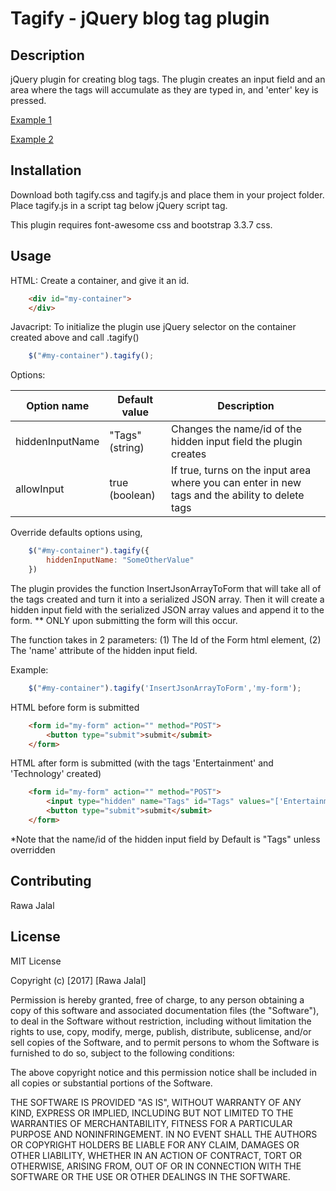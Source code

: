 # Tagify - jQuery blog tag plugin

## Description
jQuery plugin for creating blog tags.  The plugin creates an input field and an area where the tags will accumulate as they are typed in, and 'enter' key is pressed.

[Example 1](http://i.imgur.com/spZ8jLa.png)

[Example 2](http://i.imgur.com/6EfZxOc.png)

## Installation
Download both tagify.css and tagify.js and place them in your project folder.  Place tagify.js in a script tag below jQuery script tag.

This plugin requires font-awesome css and bootstrap 3.3.7 css.

## Usage
HTML:
Create a container, and give it an id.

```html
    <div id="my-container">
    </div>
```

Javacript:
To initialize the plugin use jQuery selector on the container created above and call .tagify()

```javascript
    $("#my-container").tagify();
```

Options:

Option name | Default value | Description
----------- | ------------- | -----------
hiddenInputName | "Tags" (string) | Changes the name/id of the hidden input field the plugin creates
allowInput | true (boolean) |  If true, turns on the input area where you can enter in new tags and the ability to delete tags

Override defaults options using,

```javascript
    $("#my-container").tagify({
        hiddenInputName: "SomeOtherValue"
    })
```

The plugin provides the function InsertJsonArrayToForm that will take all of the tags created and turn it into a serialized JSON array.  Then it will create a hidden input field with the serialized JSON array values and append it to the form. ** ONLY upon submitting the form will this occur.

The function takes in 2 parameters: (1) The Id of the Form html element, (2) The 'name' attribute of the hidden input field. 

Example:
```javascript
    $("#my-container").tagify('InsertJsonArrayToForm','my-form');
```

HTML before form is submitted
```html
    <form id="my-form" action="" method="POST">
        <button type="submit">submit</submit>
    </form>
```

HTML after form is submitted (with the tags 'Entertainment' and 'Technology' created)
```html
    <form id="my-form" action="" method="POST">
        <input type="hidden" name="Tags" id="Tags" values="['Entertainment','Technology']">
        <button type="submit">submit</submit>
    </form>
```
*Note that the name/id of the hidden input field by Default is "Tags" unless overridden

## Contributing
Rawa Jalal

## License

MIT License

Copyright (c) [2017] [Rawa Jalal]

Permission is hereby granted, free of charge, to any person obtaining a copy
of this software and associated documentation files (the "Software"), to deal
in the Software without restriction, including without limitation the rights
to use, copy, modify, merge, publish, distribute, sublicense, and/or sell
copies of the Software, and to permit persons to whom the Software is
furnished to do so, subject to the following conditions:

The above copyright notice and this permission notice shall be included in all
copies or substantial portions of the Software.

THE SOFTWARE IS PROVIDED "AS IS", WITHOUT WARRANTY OF ANY KIND, EXPRESS OR
IMPLIED, INCLUDING BUT NOT LIMITED TO THE WARRANTIES OF MERCHANTABILITY,
FITNESS FOR A PARTICULAR PURPOSE AND NONINFRINGEMENT. IN NO EVENT SHALL THE
AUTHORS OR COPYRIGHT HOLDERS BE LIABLE FOR ANY CLAIM, DAMAGES OR OTHER
LIABILITY, WHETHER IN AN ACTION OF CONTRACT, TORT OR OTHERWISE, ARISING FROM,
OUT OF OR IN CONNECTION WITH THE SOFTWARE OR THE USE OR OTHER DEALINGS IN THE
SOFTWARE.
